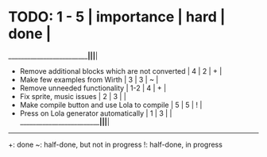 # TODO: 1 - 5                                      | importance |  hard  | done |
___________________________________________________|____________|________|______|
- Remove additional blocks which are not converted |     4      |    2   |  +   |
- Make few examples from Wirth                     |     3      |    3   |  ~   |
- Remove unneeded functionality                    |    1-2     |    4   |  +   |
- Fix sprite, music issues                         |     2      |    3   |      |
- Make compile button and use Lola to compile      |     5      |    5   |  !   | 
- Press on Lola generator automatically            |     1      |    3   |      |
___________________________________________________|____________|________|______|

--------------------------------
+: done
~: half-done, but not in progress
!: half-done, in progress

